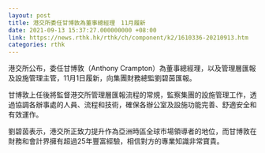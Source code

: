 ```yaml
---
layout: post
title: 港交所委任甘博敦為董事總經理　11月履新
date: 2021-09-13 15:37:27.000000000 +08:00
link: https://news.rthk.hk/rthk/ch/component/k2/1610336-20210913.htm
categories: rthk
---
```


港交所公布，委任甘博敦（Anthony Crampton）為董事總經理，以及管理層匯報及設施管理主管，11月1日履新，向集團財務總監劉碧茵匯報。

甘博敦上任後將監督港交所管理層匯報流程的常規，監察集團的設施管理工作，透過協調各辦事處的人員、流程和技術，確保各辦公室及設施功能完善、舒適安全和有效運作。

劉碧茵表示，港交所正致力提升作為亞洲時區全球市場領導者的地位，而甘博敦在財務和會計界擁有超過25年豐富經驗，相信對方的專業知識非常寶貴。
